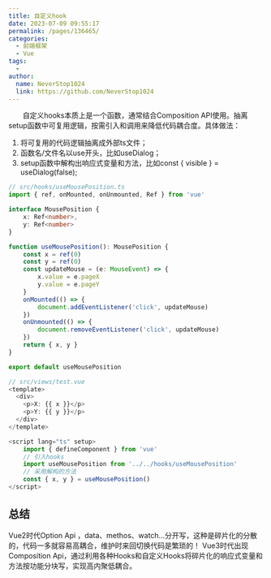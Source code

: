 ```yaml
---
title: 自定义hook
date: 2023-07-09 09:55:17
permalink: /pages/136465/
categories:
  - 前端框架
  - Vue
tags:
  - 
author: 
  name: NeverStop1024
  link: https://github.com/NeverStop1024
---
```

&emsp;&emsp;自定义hooks本质上是一个函数，通常结合Composition API使用。抽离setup函数中可复用逻辑，按需引入和调用来降低代码耦合度。具体做法：
1. 将可复用的代码逻辑抽离成外部ts文件； 
2. 函数名/文件名以use开头，比如useDialog； 
3. setup函数中解构出响应式变量和方法，比如const { visible } = useDialog(false);

```ts
// src/hooks/useMousePosition.ts
import { ref, onMounted, onUnmounted, Ref } from 'vue'

interface MousePosition {
    x: Ref<number>,
    y: Ref<number>
}

function useMousePosition(): MousePosition {
    const x = ref(0)
    const y = ref(0)
    const updateMouse = (e: MouseEvent) => {
        x.value = e.pageX
        y.value = e.pageY
    }
    onMounted(() => {
        document.addEventListener('click', updateMouse)
    })
    onUnmounted(() => {
        document.removeEventListener('click', updateMouse)
    })
    return { x, y }
}

export default useMousePosition
```
```js
// src/views/test.vue
<template>
  <div>
    <p>X: {{ x }}</p>
    <p>Y: {{ y }}</p>
  </div>
</template>

<script lang="ts" setup>
	import { defineComponent } from 'vue'
	// 引入hooks
	import useMousePosition from '../../hooks/useMousePosition'
	// 采用解构的方法
	const { x, y } = useMousePosition()
</script>
```

## 总结
Vue2时代Option Api ，data、methos、watch…分开写，这种是碎片化的分散的，代码一多就容易高耦合，维护时来回切换代码是繁琐的！
Vue3时代出现Composition Api，通过利用各种Hooks和自定义Hooks将碎片化的响应式变量和方法按功能分块写，实现高内聚低耦合。